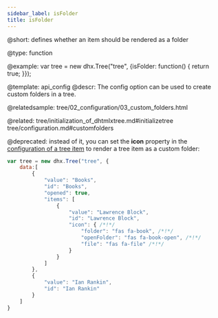 ```yaml
---
sidebar_label: isFolder
title: isFolder
---          
```


@short: 
defines whether an item should be rendered as a folder




@type: function

@example: 
var tree = new dhx.Tree("tree", {isFolder: function() {
	return true;
}});


@template:	api_config
@descr: 
The config option can be used to create custom folders in a tree.

@relatedsample: tree/02_configuration/03_custom_folders.html

@related: tree/initialization_of_dhtmlxtree.md#initializetree
tree/configuration.md#customfolders

@deprecated: instead of it, you can set the **icon** property in the [configuration of a tree item](tree/api/tree_data_config.md) to render a tree item as a custom folder:

~~~js
var tree = new dhx.Tree("tree", {
    data:[
        {
            "value": "Books",
            "id": "Books",
            "opened": true,
			"items": [
				{
					"value": "Lawrence Block",
					"id": "Lawrence Block",
					"icon": { /*!*/
						"folder": "fas fa-book", /*!*/
						"openFolder": "fas fa-book-open", /*!*/
						"file": "fas fa-file" /*!*/
					}
				}
			]
		},
		{
			"value": "Ian Rankin",
			"id": "Ian Rankin"
		}
	]
}
~~~